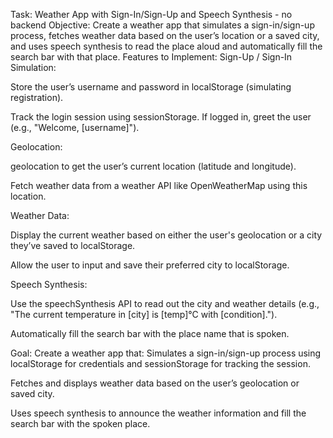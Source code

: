 Task: Weather App with Sign-In/Sign-Up and Speech Synthesis - no backend
Objective: Create a weather app that simulates a sign-in/sign-up process, fetches weather data based on the user’s location or a saved city, and uses speech synthesis to read the place aloud and automatically fill the search bar with that place.
Features to Implement:
Sign-Up / Sign-In Simulation:


Store the user’s username and password in localStorage (simulating registration).


Track the login session using sessionStorage. If logged in, greet the user (e.g., "Welcome, [username]").


Geolocation:


geolocation to get the user’s current location (latitude and longitude).


Fetch weather data from a weather API like OpenWeatherMap using this location.


Weather Data:


Display the current weather based on either the user's geolocation or a city they’ve saved to localStorage.


Allow the user to input and save their preferred city to localStorage.


Speech Synthesis:


Use the speechSynthesis API to read out the city and weather details (e.g., "The current temperature in [city] is [temp]°C with [condition].").


Automatically fill the search bar with the place name that is spoken.


Goal:
Create a weather app that:
Simulates a sign-in/sign-up process using localStorage for credentials and sessionStorage for tracking the session.


Fetches and displays weather data based on the user’s geolocation or saved city.


Uses speech synthesis to announce the weather information and fill the search bar with the spoken place.
